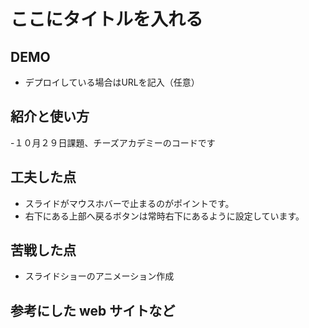 # ここにタイトルを入れる

## DEMO

  - デプロイしている場合はURLを記入（任意）

## 紹介と使い方

  -１０月２９日課題、チーズアカデミーのコードです


## 工夫した点

  - スライドがマウスホバーで止まるのがポイントです。
  - 右下にある上部へ戻るボタンは常時右下にあるように設定しています。

## 苦戦した点

  - スライドショーのアニメーション作成

## 参考にした web サイトなど

  
